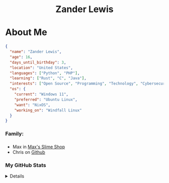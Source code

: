 <div align="center">

# Zander Lewis

</div>

###

# About Me

```json
{
  "name": "Zander Lewis",
  "age": 16,
  "days_until_birthday": 3,
  "location": "United States",
  "languages": ["Python", "PHP"],
  "learning": ["Rust", "C", "Java"],
  "interests": ["Open Source", "Programming", "Technology", "Cybersecurity"],
  "os": {
    "current": "Windows 11",
    "preferred": "Ubuntu Linux",
    "want": "NixOS",
    "working_on": "Windfall Linux"
  }
}
```

###

<h3 align="left">Family:</h3>

###

<div align="left">
  <ul>
    <li>Max in <a href="https://maxsslimeshop.com">Max's Slime Shop</a></li>
    <li>Chris on <a href="https://github.com/chrisnetonline">Github</a></li>
  </ul>
</div>

### My GitHub Stats

<details>
  <div align="center">
    <img src="https://github-readme-stats.vercel.app/api/top-langs?username=zanderlewis&locale=en&hide_title=false&layout=compact&card_width=480&langs_count=8&theme=dracula&hide_border=false&order=2" alt="languages graph"  />
  </div>

  ###

  <div align="center">

  ![Readme Stats](https://github-readme-stats-one-bice.vercel.app/api?username=zanderlewis&theme=transparent&show_icons=true)

  </div>

  ###

  <img src="https://raw.githubusercontent.com/zanderlewis/zanderlewis/output/snake.svg" alt="Snake animation" />
</details>

